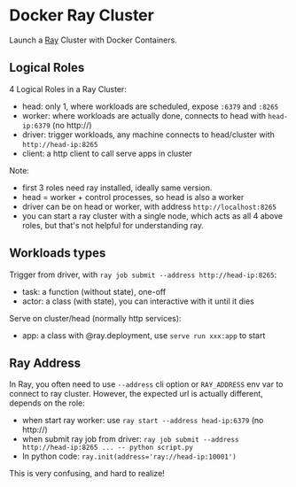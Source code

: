 # Docker Ray Cluster

Launch a [Ray](https://docs.ray.io/) Cluster with Docker Containers.

## Logical Roles

4 Logical Roles in a Ray Cluster:
- head: only 1, where workloads are scheduled, expose `:6379` and `:8265`
- worker: where workloads are actually done, connects to head with `head-ip:6379` (no http://)
- driver: trigger workloads, any machine connects to head/cluster with `http://head-ip:8265`
- client: a http client to call serve apps in cluster

Note:
- first 3 roles need ray installed, ideally same version.
- head = worker + control processes, so head is also a worker
- driver can be on head or worker, with address `http://localhost:8265`
- you can start a ray cluster with a single node, which acts as all 4 above roles, but that's not helpful for understanding ray.

## Workloads types

Trigger from driver, with `ray job submit --address http://head-ip:8265`:
- task: a function (without state), one-off
- actor: a class (with state), you can interactive with it until it dies

Serve on cluster/head (normally http services):
- app: a class with @ray.deployment, use `serve run xxx:app` to start

## Ray Address

In Ray, you often need to use `--address` cli option or `RAY_ADDRESS` env var to connect to ray cluster.
However, the expected url is actually different, depends on the role:

- when start ray worker: use `ray start --address head-ip:6379` (no http://)
- when submit ray job from driver: `ray job submit --address http://head-ip:8265 ... -- python script.py`
- In python code: `ray.init(address='ray://head-ip:10001')`

This is very confusing, and hard to realize!
